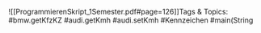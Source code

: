 
![[ProgrammierenSkript_1Semester.pdf#page=126]]Tags & Topics:
   #bmw.getKfzKZ
   #audi.getKmh
   #audi.setKmh
   #Kennzeichen
   #main(String